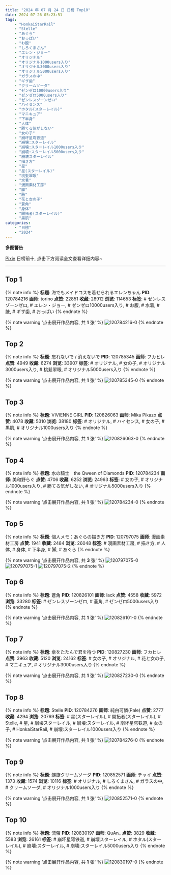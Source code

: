 ```yaml
---
title: "2024 年 07 月 24 日 日榜 Top10"
date: 2024-07-26 05:23:51
tags:
    - "HonkaiStarRail"
    - "Stelle"
    - "あぐら"
    - "おっぱい"
    - "お腹"
    - "しろくまさん"
    - "エレン・ジョー"
    - "オリジナル"
    - "オリジナル1000users入り"
    - "オリジナル3000users入り"
    - "オリジナル5000users入り"
    - "ガラスの中"
    - "ギザ歯"
    - "クリームソーダ"
    - "ゼンゼロ10000users入り"
    - "ゼンゼロ5000users入り"
    - "ゼンレスゾーンゼロ"
    - "ハイセンス"
    - "ホタル(スターレイル)"
    - "マニキュア"
    - "下半身"
    - "人体"
    - "勝てる気がしない"
    - "女の子"
    - "崩坏星穹铁道"
    - "崩壊:スターレイル"
    - "崩壊:スターレイル1000users入り"
    - "崩壊:スターレイル5000users入り"
    - "崩壊スターレイル"
    - "描き方"
    - "星"
    - "星(スターレイル)"
    - "桃髪翠眼"
    - "水着"
    - "漫画素材工房"
    - "脚"
    - "腋"
    - "花と女の子"
    - "蒼角"
    - "身体"
    - "開拓者(スターレイル)"
    - "黒肌"
categories:
    - "日榜"
    - "2024"
---
```


<i class="fa fa-triangle-exclamation"></i>**多图警告**<i class="fa fa-triangle-exclamation"></i>

[Pixiv](https://www.pixiv.net/) 日榜前十, 点击下方阅读全文查看详细内容~

<!-- more -->

---

## Top 1

{% note info %}
**标题**: 海でもメイドコスを着せられるエレンちゃん
**PID**: 120784216 **画师**: torino
**点赞**: 22851 **收藏**: 28912 **浏览**: 114653
**标签**: # ゼンレスゾーンゼロ, # エレン・ジョー, # ゼンゼロ10000users入り, # お腹, # 水着, # 腋, # ギザ歯, # おっぱい
{% endnote %}

{% note warning '点击展开作品内容, 共 **1** 张' %}
![120784216-0](https://i.pixiv.re/img-original/img/2024/07/23/00/00/25/120784216_p0.jpg)
{% endnote %}

## Top 2

{% note info %}
**标题**: 忘れないで / 消えないで
**PID**: 120785345 **画师**: フカヒレ
**点赞**: 4949 **收藏**: 6274 **浏览**: 33907
**标签**: # オリジナル, # 女の子, # オリジナル3000users入り, # 桃髪翠眼, # オリジナル5000users入り
{% endnote %}

{% note warning '点击展开作品内容, 共 **1** 张' %}
![120785345-0](https://i.pixiv.re/img-original/img/2024/07/23/00/30/03/120785345_p0.jpg)
{% endnote %}

## Top 3

{% note info %}
**标题**: VIVIENNE GIRL
**PID**: 120826063 **画师**: Mika Pikazo
**点赞**: 4078 **收藏**: 5310 **浏览**: 38180
**标签**: # オリジナル, # ハイセンス, # 女の子, # 黒肌, # オリジナル1000users入り
{% endnote %}

{% note warning '点击展开作品内容, 共 **1** 张' %}
![120826063-0](https://i.pixiv.re/img-original/img/2024/07/24/00/00/14/120826063_p0.png)
{% endnote %}

## Top 4

{% note info %}
**标题**: 水の騎士　the Qween of Diamonds
**PID**: 120784234 **画师**: 美和野らぐ
**点赞**: 4706 **收藏**: 6252 **浏览**: 24963
**标签**: # 女の子, # オリジナル1000users入り, # 勝てる気がしない, # オリジナル5000users入り
{% endnote %}

{% note warning '点击展开作品内容, 共 **1** 张' %}
![120784234-0](https://i.pixiv.re/img-original/img/2024/07/23/00/00/28/120784234_p0.png)
{% endnote %}

## Top 5

{% note info %}
**标题**: 個人メモ：あぐらの描き方
**PID**: 120797075 **画师**: 漫画素材工房
**点赞**: 1941 **收藏**: 2484 **浏览**: 26048
**标签**: # 漫画素材工房, # 描き方, # 人体, # 身体, # 下半身, # 脚, # あぐら
{% endnote %}

{% note warning '点击展开作品内容, 共 **3** 张' %}
![120797075-0](https://i.pixiv.re/img-original/img/2024/07/23/06/00/05/120797075_p0.jpg)
![120797075-1](https://i.pixiv.re/img-original/img/2024/07/23/06/00/05/120797075_p1.jpg)
![120797075-2](https://i.pixiv.re/img-original/img/2024/07/23/06/00/05/120797075_p2.jpg)
{% endnote %}

## Top 6

{% note info %}
**标题**: 蒼角
**PID**: 120826101 **画师**: lack
**点赞**: 4558 **收藏**: 5972 **浏览**: 33280
**标签**: # ゼンレスゾーンゼロ, # 蒼角, # ゼンゼロ5000users入り
{% endnote %}

{% note warning '点击展开作品内容, 共 **1** 张' %}
![120826101-0](https://i.pixiv.re/img-original/img/2024/07/24/00/00/22/120826101_p0.png)
{% endnote %}

## Top 7

{% note info %}
**标题**: 傘をたたんで君を待つ
**PID**: 120827230 **画师**: フカヒレ
**点赞**: 3963 **收藏**: 5120 **浏览**: 24162
**标签**: # 女の子, # オリジナル, # 花と女の子, # マニキュア, # オリジナル3000users入り
{% endnote %}

{% note warning '点击展开作品内容, 共 **1** 张' %}
![120827230-0](https://i.pixiv.re/img-original/img/2024/07/24/00/30/01/120827230_p0.jpg)
{% endnote %}

## Top 8

{% note info %}
**标题**: Stelle
**PID**: 120784276 **画师**: 純白可憐(Pale)
**点赞**: 2777 **收藏**: 4294 **浏览**: 20769
**标签**: # 星(スターレイル), # 開拓者(スターレイル), # Stelle, # 星, # 崩壊スターレイル, # 崩壊:スターレイル, # 崩坏星穹铁道, # 女の子, # HonkaiStarRail, # 崩壊:スターレイル1000users入り
{% endnote %}

{% note warning '点击展开作品内容, 共 **1** 张' %}
![120784276-0](https://i.pixiv.re/img-original/img/2024/07/23/00/00/39/120784276_p0.png)
{% endnote %}

## Top 9

{% note info %}
**标题**: 螺旋クリームソーダ
**PID**: 120852571 **画师**: チャイ
**点赞**: 1373 **收藏**: 1574 **浏览**: 10116
**标签**: # オリジナル, # しろくまさん, # ガラスの中, # クリームソーダ, # オリジナル1000users入り
{% endnote %}

{% note warning '点击展开作品内容, 共 **1** 张' %}
![120852571-0](https://i.pixiv.re/img-original/img/2024/07/24/23/13/28/120852571_p0.png)
{% endnote %}

## Top 10

{% note info %}
**标题**: 流萤
**PID**: 120830197 **画师**: QuAn_
**点赞**: 3829 **收藏**: 5583 **浏览**: 26161
**标签**: # 崩坏星穹铁道, # 崩壊スターレイル, # ホタル(スターレイル), # 崩壊:スターレイル, # 崩壊:スターレイル5000users入り
{% endnote %}

{% note warning '点击展开作品内容, 共 **1** 张' %}
![120830197-0](https://i.pixiv.re/img-original/img/2024/07/24/02/52/29/120830197_p0.jpg)
{% endnote %}
